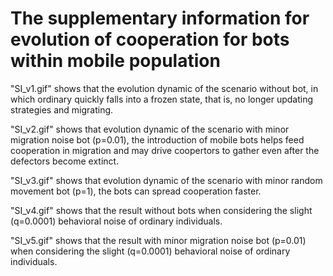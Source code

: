 # The supplementary information for evolution of cooperation for bots within mobile population

"SI_v1.gif" shows that the evolution dynamic of the scenario without bot, in which ordinary quickly falls into a frozen state, that is, no longer updating strategies and migrating.

"SI_v2.gif" shows that evolution dynamic of the scenario with minor migration noise bot (p=0.01), the introduction of mobile bots helps feed cooperation in migration and may drive coopertors to gather even after the defectors become extinct.

"SI_v3.gif" shows that evolution dynamic of the scenario with minor random movement bot (p=1), the bots can spread cooperation faster.

"SI_v4.gif" shows that the result without bots when considering the slight (q=0.0001) behavioral noise of ordinary individuals.

"SI_v5.gif" shows that the result with minor migration noise bot (p=0.01) when considering the slight (q=0.0001) behavioral noise of ordinary individuals.
